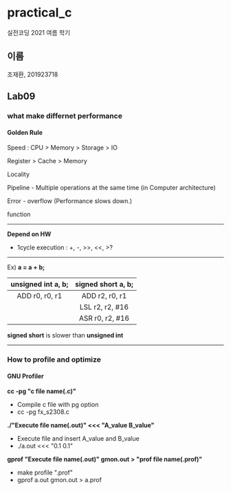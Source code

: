 # practical_c

실전코딩 2021 여름 학기

## 이름

조재환, 201923718

## Lab09

### what make differnet performance
#### Golden Rule

Speed : CPU > Memory > Storage > IO

Register > Cache > Memory

Locality

Pipeline - Multiple operations at the same time (in Computer architecture)

Error - overflow (Performance slows down.)

function

---

**Depend on HW**
 - 1cycle execution : +, -, >>, <<, >?

---

Ex)     **a = a + b;**

| unsigned int a, b; | signed short a, b; |
|:---: | :---: |  
| ADD r0, r0, r1 | ADD r2, r0, r1 | 
|  |  LSL r2, r2, #16 | 
|  |  ASR r0, r2, #16 |

**signed short** is slower than **unsigned int**

---

### How to profile and optimize

#### GNU Profiler

**cc -pg "c file name(.c)"**
 - Compile c file with pg option
 - cc -pg fx_s2308.c

**./"Execute file name(.out)" <<< "A_value B_value"**
 - Execute file and insert A_value and B_value
 - ./a.out <<< "0.1 0.1"

**gprof "Execute file name(.out)" gmon.out > "prof file name(.prof)"**
 - make profile ".prof"
 - gprof a.out gmon.out > a.prof
